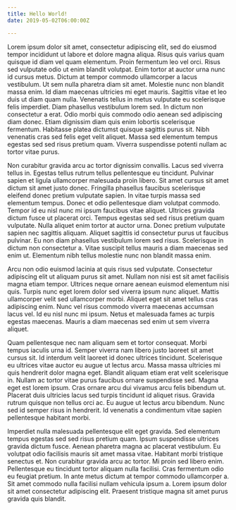 ```yaml
---
title: Hello World!
date: 2019-05-02T06:00:00Z

---
```

Lorem ipsum dolor sit amet, consectetur adipiscing elit, sed do eiusmod tempor incididunt ut labore et dolore magna aliqua. Risus quis varius quam quisque id diam vel quam elementum. Proin fermentum leo vel orci. Risus sed vulputate odio ut enim blandit volutpat. Enim tortor at auctor urna nunc id cursus metus. Dictum at tempor commodo ullamcorper a lacus vestibulum. Ut sem nulla pharetra diam sit amet. Molestie nunc non blandit massa enim. Id diam maecenas ultricies mi eget mauris. Sagittis vitae et leo duis ut diam quam nulla. Venenatis tellus in metus vulputate eu scelerisque felis imperdiet. Diam phasellus vestibulum lorem sed. In dictum non consectetur a erat. Odio morbi quis commodo odio aenean sed adipiscing diam donec. Etiam dignissim diam quis enim lobortis scelerisque fermentum. Habitasse platea dictumst quisque sagittis purus sit. Nibh venenatis cras sed felis eget velit aliquet. Massa sed elementum tempus egestas sed sed risus pretium quam. Viverra suspendisse potenti nullam ac tortor vitae purus.

Non curabitur gravida arcu ac tortor dignissim convallis. Lacus sed viverra tellus in. Egestas tellus rutrum tellus pellentesque eu tincidunt. Pulvinar sapien et ligula ullamcorper malesuada proin libero. Sit amet cursus sit amet dictum sit amet justo donec. Fringilla phasellus faucibus scelerisque eleifend donec pretium vulputate sapien. In vitae turpis massa sed elementum tempus. Donec et odio pellentesque diam volutpat commodo. Tempor id eu nisl nunc mi ipsum faucibus vitae aliquet. Ultrices gravida dictum fusce ut placerat orci. Tempus egestas sed sed risus pretium quam vulputate. Nulla aliquet enim tortor at auctor urna. Donec pretium vulputate sapien nec sagittis aliquam. Aliquet sagittis id consectetur purus ut faucibus pulvinar. Eu non diam phasellus vestibulum lorem sed risus. Scelerisque in dictum non consectetur a. Vitae suscipit tellus mauris a diam maecenas sed enim ut. Elementum nibh tellus molestie nunc non blandit massa enim.

Arcu non odio euismod lacinia at quis risus sed vulputate. Consectetur adipiscing elit ut aliquam purus sit amet. Nullam non nisi est sit amet facilisis magna etiam tempor. Ultrices neque ornare aenean euismod elementum nisi quis. Turpis nunc eget lorem dolor sed viverra ipsum nunc aliquet. Mattis ullamcorper velit sed ullamcorper morbi. Aliquet eget sit amet tellus cras adipiscing enim. Nunc vel risus commodo viverra maecenas accumsan lacus vel. Id eu nisl nunc mi ipsum. Netus et malesuada fames ac turpis egestas maecenas. Mauris a diam maecenas sed enim ut sem viverra aliquet.

Quam pellentesque nec nam aliquam sem et tortor consequat. Morbi tempus iaculis urna id. Semper viverra nam libero justo laoreet sit amet cursus sit. Id interdum velit laoreet id donec ultrices tincidunt. Scelerisque eu ultrices vitae auctor eu augue ut lectus arcu. Massa massa ultricies mi quis hendrerit dolor magna eget. Blandit aliquam etiam erat velit scelerisque in. Nullam ac tortor vitae purus faucibus ornare suspendisse sed. Magna eget est lorem ipsum. Cras ornare arcu dui vivamus arcu felis bibendum ut. Placerat duis ultricies lacus sed turpis tincidunt id aliquet risus. Gravida rutrum quisque non tellus orci ac. Eu augue ut lectus arcu bibendum. Nunc sed id semper risus in hendrerit. Id venenatis a condimentum vitae sapien pellentesque habitant morbi.

Imperdiet nulla malesuada pellentesque elit eget gravida. Sed elementum tempus egestas sed sed risus pretium quam. Ipsum suspendisse ultrices gravida dictum fusce. Aenean pharetra magna ac placerat vestibulum. Eu volutpat odio facilisis mauris sit amet massa vitae. Habitant morbi tristique senectus et. Non curabitur gravida arcu ac tortor. Mi proin sed libero enim. Pellentesque eu tincidunt tortor aliquam nulla facilisi. Cras fermentum odio eu feugiat pretium. In ante metus dictum at tempor commodo ullamcorper a. Sit amet commodo nulla facilisi nullam vehicula ipsum a. Lorem ipsum dolor sit amet consectetur adipiscing elit. Praesent tristique magna sit amet purus gravida quis blandit.